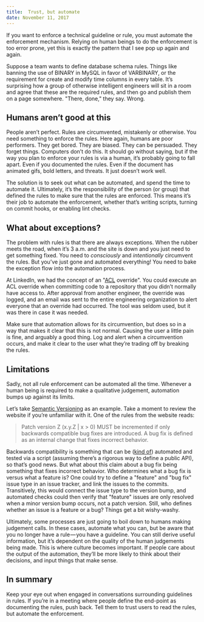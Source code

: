 ```yaml
---
title:  Trust, but automate
date: November 11, 2017
---
```


If you want to enforce a technical guideline or rule, you must automate the enforcement mechanism. Relying on human beings to do the enforcement is too error prone, yet this is exactly the pattern that I see pop up again and again.

Suppose a team wants to define database schema rules. Things like banning the use of BINARY in MySQL in favor of VARBINARY, or the requirement for create and modify time columns in every table. It’s surprising how a group of otherwise intelligent engineers will sit in a room and agree that these are the required rules, and then go and publish them on a page somewhere. "There, done," they say. Wrong.

## Humans aren’t good at this

People aren’t perfect. Rules are circumvented, mistakenly or otherwise. You need something to enforce the rules. Here again, humans are poor performers. They get bored. They are biased. They can be persuaded. They forget things. Computers don’t do this. It should go without saying, but if the way you plan to enforce your rules is via a human, it’s probably going to fall apart. Even if you documented the rules. Even if the document has animated gifs, bold letters, and threats. It just doesn’t work well.

The solution is to seek out what can be automated, and spend the time to automate it. Ultimately, it’s the responsibility of the person (or group) that defined the rules to make sure that the rules are enforced. This means it’s their job to automate the enforcement, whether that’s writing scripts, turning on commit hooks, or enabling lint checks.

## What about exceptions?

The problem with rules is that there are always exceptions. When the rubber meets the road, when it’s 3 a.m. and the site is down and you just need to get something fixed. You need to *consciously* and *intentionally* circumvent the rules. But you’ve just gone and automated everything! You need to bake the exception flow into the automation process.

At LinkedIn, we had the concept of an "[ACL](https://en.wikipedia.org/wiki/Access_control_list) override". You could execute an ACL override when committing code to a repository that you didn’t normally have access to. After approval from another engineer, the override was logged, and an email was sent to the entire engineering organization to alert everyone that an override had occurred. The tool was seldom used, but it was there in case it was needed.

Make sure that automation allows for its circumvention, but does so in a way that makes it clear that this is not normal. Causing the user a little pain is fine, and arguably a good thing. Log and alert when a circumvention occurs, and make it clear to the user what they’re trading off by breaking the rules.

## Limitations

Sadly, not all rule enforcement can be automated all the time. Whenever a human being is required to make a qualitative judgement, automation bumps up against its limits.

Let’s take [Semantic Versioning](http://semver.org/) as an example. Take a moment to review the website if you’re unfamiliar with it. One of the rules from the website reads:

> Patch version Z (x.y.Z \| x > 0) MUST be incremented if only backwards compatible bug fixes are introduced. A bug fix is defined as an internal change that fixes incorrect behavior.

Backwards compatibility is something that can be ([kind of](http://hisham.hm/2016/03/24/you-cant-automate-semver-or-there-is-no-way-around-rices-theorem/)) automated and tested via a script (assuming there’s a rigorous way to define a public API), so that’s good news. But what about this claim about a bug fix being something that fixes incorrect behavior. Who determines what a bug fix is versus what a feature is? One could try to define a "feature" and "bug fix" issue type in an issue tracker, and link the issues to the commits. Transitively, this would connect the issue type to the version bump, and automated checks could then verify that "feature" issues are only resolved when a minor version bump occurs, not a patch version. Still, who defines whether an issue is a feature or a bug? Things get a bit wishy-washy.

Ultimately, some processes are just going to boil down to humans making judgement calls. In these cases, automate what you can, but be aware that you no longer have a rule — you have a guideline. You can still derive useful information, but it’s dependent on the quality of the human judgements being made. This is where culture becomes important. If people care about the output of the automation, they’ll be more likely to think about their decisions, and input things that make sense.

## In summary

Keep your eye out when engaged in conversations surrounding guidelines in rules. If you’re in a meeting where people define the end-point as documenting the rules, push back. Tell them to trust users to read the rules, but automate the enforcement.

